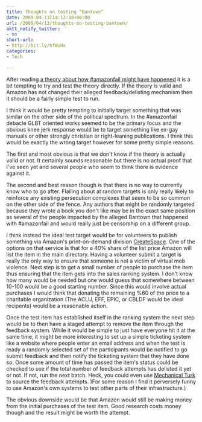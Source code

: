 ```yaml
---
title: Thoughts on testing “Bantown”
date: 2009-04-13T14:12:38+00:00
url: /2009/04/13/thoughts-on-testing-bantown/
aktt_notify_twitter:
- no
short-url:
- http://bit.ly/hfWvHx
categories:
- Tech

---
```

<div class='microid-mailto+http:sha1:95320beb549516ea207e63685366c2c540f6126e'>

After reading [a theory about how #amazonfail might have happened](http://tehdely.livejournal.com/88823.html) it is a bit tempting to try and test the theory directly. If the theory is valid and Amazon has not changed their alleged feedback/delisting mechanism then it should be a fairly simple test to run.

I think it would be pretty tempting to initially target something that was similar on the other side of the political spectrum. In the #amazonfail debacle GLBT oriented works seemed to be the primary focus and the obvious knee jerk response would be to target something like ex-gay manuals or other strongly christian or right-leaning publications. I think this would be exactly the wrong target however for some pretty simple reasons.

The first and most obvious is that we don't know if the theory is actually valid or not. It certainly sounds reasonable but there is no actual proof that I've seen yet and several people who seem to think there is evidence against it.

The second and best reason though is that there is no way to currently know who to go after. Flailing about at random targets is only really likely to reinforce any existing persecution complexes that seem to be so common on the other side of the fence. Any authors that might be randomly targeted because they wrote a book you don't like may be in the exact same position as several of the people impacted by the alleged Bantown that happened with #amazonfail and would really just be censorship on a different group.

I think instead the ideal test target would be for volunteers to publish something via Amazon's print-on-demand division [CreateSpace](http://www.createspace.com). One of the options on that service is that for a 40% share of the list price Amazon will list the item in the main directory. Having a volunteer submit a target is really the only way to ensure that someone is not a victim of virtual mob violence. Next step is to get a small number of people to purchase the item thus ensuring that the item gets into the sales ranking system. I don't know how many would be needed but one would guess that somewhere between 10-100 would be a good starting number. Since this would involve actual purchases I would think that donating the remaining %60 of the price to a charitable organization (The ACLU, EFF, EPIC, or CBLDF would be ideal recipents) would be a reasonable action.

Once the test item has established itself in the ranking system the next step would be to then have a staged attempt to remove the item through the feedback system. While it would be simple to just have everyone hit it at the same time, it might be more interesting to set up a simple ticketing system like a website where people enter an email address and when the test is ready a randomly selected set of the participants would be notified to go submit feedback and then notify the ticketing system that they have done so. Once some amount of time has passed the item's status could be checked to see if the total number of feedback attempts has delisted it yet or not. If not, run the next batch. Heck, you could even use [Mechanical Turk](http://www.mturk.com) to source the feedback attempts. )For some reason I find it perversely funny to use Amazon's own systems to test other parts of their infrastructure.)

The obvious downside would be that Amazon would still be making money from the initial purchases of the test item. Good research costs money though and the result might be worth the attempt.

